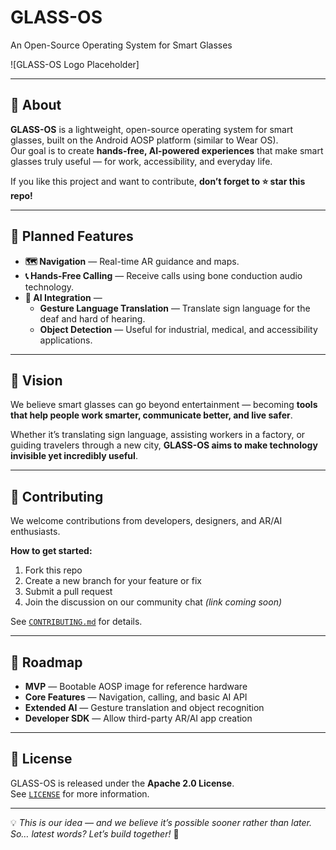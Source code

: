 # GLASS-OS  
An Open-Source Operating System for Smart Glasses

![GLASS-OS Logo Placeholder] <!--(docs/logo.png)  Replace with your actual logo -->

---

## 📖 About  
**GLASS-OS** is a lightweight, open-source operating system for smart glasses, built on the Android AOSP platform (similar to Wear OS).  
Our goal is to create **hands-free, AI-powered experiences** that make smart glasses truly useful — for work, accessibility, and everyday life.

If you like this project and want to contribute, **don’t forget to ⭐ star this repo!**

---

## 🚀 Planned Features  
- **🗺 Navigation** — Real-time AR guidance and maps.  
- **📞 Hands-Free Calling** — Receive calls using bone conduction audio technology.  
- **🤖 AI Integration** —  
  - **Gesture Language Translation** — Translate sign language for the deaf and hard of hearing.  
  - **Object Detection** — Useful for industrial, medical, and accessibility applications.  

---

## 🌟 Vision  
We believe smart glasses can go beyond entertainment — becoming **tools that help people work smarter, communicate better, and live safer**.  

Whether it’s translating sign language, assisting workers in a factory, or guiding travelers through a new city, **GLASS-OS aims to make technology invisible yet incredibly useful**.

---

## 🤝 Contributing  
We welcome contributions from developers, designers, and AR/AI enthusiasts.  

**How to get started:**
1. Fork this repo  
2. Create a new branch for your feature or fix  
3. Submit a pull request  
4. Join the discussion on our community chat *(link coming soon)*

See [`CONTRIBUTING.md`](CONTRIBUTING.md) for details.

---

## 📅 Roadmap  
- **MVP** — Bootable AOSP image for reference hardware  
- **Core Features** — Navigation, calling, and basic AI API  
- **Extended AI** — Gesture translation and object recognition  
- **Developer SDK** — Allow third-party AR/AI app creation  

---

## 📜 License  
GLASS-OS is released under the **Apache 2.0 License**.  
See [`LICENSE`](LICENSE) for more information.

---

💡 *This is our idea — and we believe it’s possible sooner rather than later. So… latest words? Let’s build together!* 🚀
